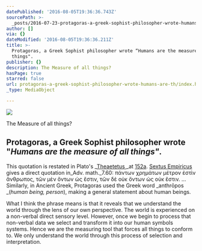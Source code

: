 ```yaml
---
datePublished: '2016-08-05T19:36:36.743Z'
sourcePath: >-
  _posts/2016-07-23-protagoras-a-greek-sophist-philosopher-wrote-humans-are-th.md
author: []
via: {}
dateModified: '2016-08-05T19:36:36.211Z'
title: >-
  Protagoras, a Greek Sophist philosopher wrote “Humans are the measure of all
  things".
publisher: {}
description: The Measure of all things?
hasPage: true
starred: false
url: protagoras-a-greek-sophist-philosopher-wrote-humans-are-th/index.html
_type: MediaObject

---
```

![](https://the-grid-user-content.s3-us-west-2.amazonaws.com/cc728c5f-16c8-4813-a8da-4d6786a807a4.jpg)

The Measure of all things?

## Protagoras, a Greek Sophist philosopher wrote "_Humans are the measure of all things"_.

This quotation is restated in Plato's _[Theaetetus ][0]_at [152a][1]. [Sextus Empiricus ][2]gives a direct quotation in_Adv. math._7.60: πάντων χρημάτων μέτρον ἐστὶν ἄνθρωπος, τῶν μὲν ὄντων ὡς ἔστιν, τῶν δὲ οὐκ ὄντων ὡς οὐκ ἔστιν. ... Similarly, in Ancient Greek, Protagoras used the Greek word _anthrōpos _(_human being, person_), making a general statement about human beings.

What I think the phrase means is that it reveals that we understand the world through the lens of our own perspective. The world is experienced on a non-verbal direct sensory level. However, once we begin to process that non-verbal data we select and transform it into our human symbols systems. Hence we are the measuring tool that forces all things to conform to. We only understand the world through this process of selection and interpretation.

[0]: https://en.wikipedia.org/wiki/Theaetetus_(dialogue) "Theaetetus (dialogue)"
[1]: http://www.perseus.tufts.edu/cgi-bin/ptext?lookup=Plat.+Theaet.+152a
[2]: https://en.wikipedia.org/wiki/Sextus_Empiricus "Sextus Empiricus"
